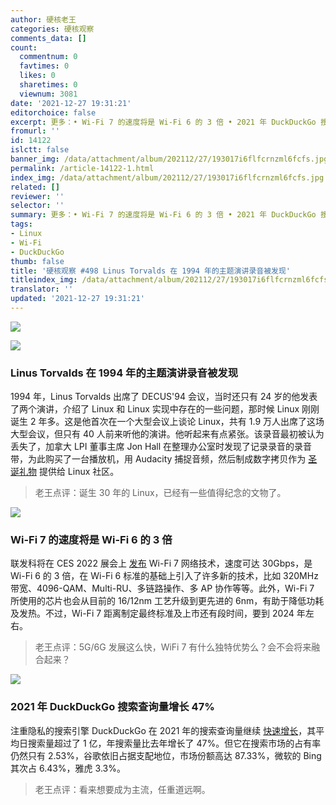 ```yaml
---
author: 硬核老王
categories: 硬核观察
comments_data: []
count:
  commentnum: 0
  favtimes: 0
  likes: 0
  sharetimes: 0
  viewnum: 3081
date: '2021-12-27 19:31:21'
editorchoice: false
excerpt: 更多：• Wi-Fi 7 的速度将是 Wi-Fi 6 的 3 倍 • 2021 年 DuckDuckGo 搜索查询量增长 47%
fromurl: ''
id: 14122
islctt: false
banner_img: /data/attachment/album/202112/27/193017i6flfcrnzml6fcfs.jpg
permalink: /article-14122-1.html
index_img: /data/attachment/album/202112/27/193017i6flfcrnzml6fcfs.jpg
related: []
reviewer: ''
selector: ''
summary: 更多：• Wi-Fi 7 的速度将是 Wi-Fi 6 的 3 倍 • 2021 年 DuckDuckGo 搜索查询量增长 47%
tags:
- Linux
- Wi-Fi
- DuckDuckGo
thumb: false
title: '硬核观察 #498 Linus Torvalds 在 1994 年的主题演讲录音被发现'
titleindex_img: /data/attachment/album/202112/27/193017i6flfcrnzml6fcfs.jpg
translator: ''
updated: '2021-12-27 19:31:21'
---
```


![](/data/attachment/album/202112/27/193017i6flfcrnzml6fcfs.jpg)


![](/data/attachment/album/202112/27/193023d488svqsy85eyjbf.jpg)


### Linus Torvalds 在 1994 年的主题演讲录音被发现


1994 年，Linus Torvalds 出席了 DECUS'94 会议，当时还只有 24 岁的他发表了两个演讲，介绍了 Linux 和 Linux 实现中存在的一些问题，那时候 Linux 刚刚诞生 2 年多。这是他首次在一个大型会议上谈论 Linux，共有 1.9 万人出席了这场大型会议，但只有 40 人前来听他的演讲。他听起来有点紧张。该录音最初被认为丢失了，加拿大 LPI 董事主席 Jon Hall 在整理办公室时发现了记录录音的录音带，为此购买了一台播放机，用 Audacity 捕捉音频，然后制成数字拷贝作为 [圣诞礼物](https://archive.org/details/199405-decusnew-orleans) 提供给 Linux 社区。



> 
> 老王点评：诞生 30 年的 Linux，已经有一些值得纪念的文物了。
> 
> 
> 


![](/data/attachment/album/202112/27/193034jhhplvwjbichtwhr.jpg)


### Wi-Fi 7 的速度将是 Wi-Fi 6 的 3 倍


联发科将在 CES 2022 展会上 [发布](https://www.digitaltrends.com/computing/wi-fi-7-coming-to-ces-2022-by-mediatek/) Wi-Fi 7 网络技术，速度可达 30Gbps，是 Wi-Fi 6 的 3 倍，在 Wi-Fi 6 标准的基础上引入了许多新的技术，比如 320MHz 带宽、4096-QAM、Multi-RU、多链路操作、多 AP 协作等等。此外，Wi-Fi 7 所使用的芯片也会从目前的 16/12nm 工艺升级到更先进的 6nm，有助于降低功耗及发热。不过，Wi-Fi 7 距离制定最终标准及上市还有段时间，要到 2024 年左右。



> 
> 老王点评：5G/6G 发展这么快，WiFi 7 有什么独特优势么？会不会将来融合起来？
> 
> 
> 


![](/data/attachment/album/202112/27/193052rydrm9xr0cf0mrfe.jpg)


### 2021 年 DuckDuckGo 搜索查询量增长 47%


注重隐私的搜索引擎 DuckDuckGo 在 2021 年的搜索查询量继续 [快速增长](https://www.bleepingcomputer.com/news/technology/privacy-focused-search-engine-duckduckgo-grew-by-46-percent-in-2021/)，其平均日搜索量超过了 1 亿，年搜索量比去年增长了 47%。但它在搜索市场的占有率仍然只有 2.53%，谷歌依旧占据支配地位，市场份额高达 87.33%，微软的 Bing 其次占 6.43%，雅虎 3.3%。



> 
> 老王点评：看来想要成为主流，任重道远啊。
> 
> 
>